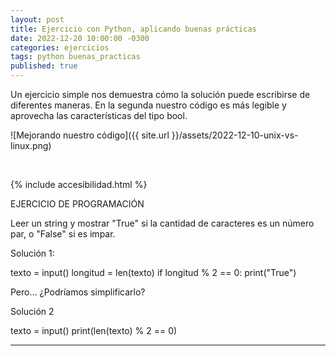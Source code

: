 ```yaml
---
layout: post
title: Ejercicio con Python, aplicando buenas prácticas
date: 2022-12-20 10:00:00 -0300
categories: ejercicios
tags: python buenas_practicas
published: true
---
```


Un ejercicio simple nos demuestra cómo la solución puede escribirse de diferentes maneras. En la segunda nuestro código es más legible y aprovecha las características del tipo bool.


![Mejorando nuestro código]({{ site.url }}/assets/2022-12-10-unix-vs-linux.png)



&nbsp;

{% include accesibilidad.html %}

EJERCICIO DE PROGRAMACIÓN

Leer un string y mostrar "True" si la cantidad de caracteres es un número par, o "False" si es impar.

Solución 1:

texto = input()
longitud = len(texto)
if longitud % 2 == 0:
    print("True")


Pero… ¿Podríamos simplificarlo?

Solución 2

texto = input()
print(len(texto) % 2 == 0)

</div></details>




<hr />
